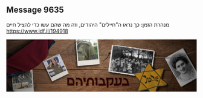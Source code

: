 ## Message 9635

מנהרת הזמן:
כך נראו ה"חיילים" היהודים, וזה מה שהם עשו כדי להציל חיים
https://www.idf.il/194918

![Photo](./9635/9635_photo.jpg)

